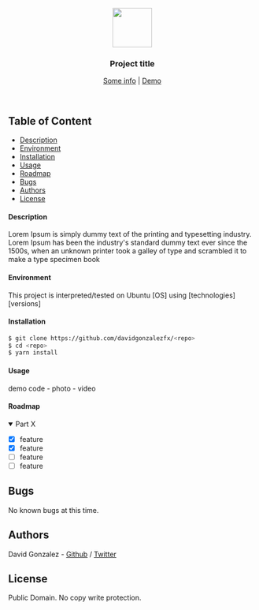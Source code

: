 <p align="center">
  <img src="<image>" width="80" height="80">
  <h3 align="center">Project title</h3>

  <p align="center">
    <a href="">Some info</a> |
    <a href="">Demo</a>
  </p>
</p>

<br/>

## Table of Content
* [Description](#description)
* [Environment](#environment)
* [Installation](#installation)
* [Usage](#usage)
* [Roadmap](#roadmap)
* [Bugs](#bugs)
* [Authors](#authors)
* [License](#license)

#### Description

Lorem Ipsum is simply dummy text of the printing and typesetting industry. Lorem Ipsum has been the industry's standard dummy text ever since the 1500s, when an unknown printer took a galley of type and scrambled it to make a type specimen book

#### Environment

This project is interpreted/tested on Ubuntu [OS] using [technologies] [versions]

#### Installation

``` bash
$ git clone https://github.com/davidgonzalezfx/<repo>
$ cd <repo>
$ yarn install
```

#### Usage

demo code - photo - video

#### Roadmap

<details open>
  <summary>Part X</summary>
  
  - [X] feature 
  - [X] feature 
  - [ ] feature 
  - [ ] feature 
</details>


## Bugs
No known bugs at this time. 

## Authors
David Gonzalez - [Github](https://github.com/davidgonzalezfx) / [Twitter](https://twitter.com/davidgonzalezfx)


## License
Public Domain. No copy write protection. 

